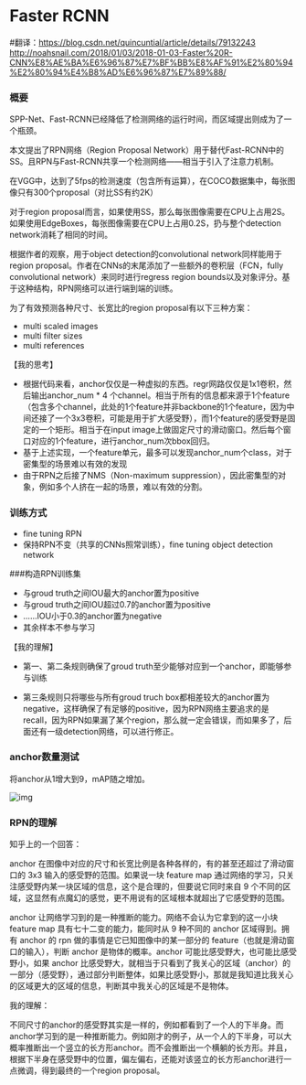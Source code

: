 # Faster RCNN
#翻译：https://blog.csdn.net/quincuntial/article/details/79132243
http://noahsnail.com/2018/01/03/2018-01-03-Faster%20R-CNN%E8%AE%BA%E6%96%87%E7%BF%BB%E8%AF%91%E2%80%94%E2%80%94%E4%B8%AD%E6%96%87%E7%89%88/
### 概要

SPP-Net、Fast-RCNN已经降低了检测网络的运行时间，而区域提出则成为了一个瓶颈。

本文提出了RPN网络（Region Proposal Network）用于替代Fast-RCNN中的SS。且RPN与Fast-RCNN共享一个检测网络——相当于引入了注意力机制。

在VGG中，达到了5fps的检测速度（包含所有运算），在COCO数据集中，每张图像只有300个proposal（对比SS有约2K）

对于region proposal而言，如果使用SS，那么每张图像需要在CPU上占用2S。如果使用EdgeBoxes，每张图像需要在CPU上占用0.2S，扔与整个detection network消耗了相同的时间。

根据作者的观察，用于object detection的convolutional network同样能用于region proposal。作者在CNNs的末尾添加了一些额外的卷积层（FCN，fully convolutional network）来同时进行regress region bounds以及对象评分。基于这种结构，RPN网络可以进行端到端的训练。

为了有效预测各种尺寸、长宽比的region proposal有以下三种方案：

+ multi scaled images
+ multi filter sizes
+ multi references



【我的思考】

+ 根据代码来看，anchor仅仅是一种虚拟的东西。regr网路仅仅是1x1卷积，然后输出anchor_num * 4 个channel。相当于所有的信息都来源于1个feature（包含多个channel，此处的1个feature并非backbone的1个feature，因为中间还接了一个3x3卷积，可能是用于扩大感受野），而1个feature的感受野是固定的一个矩形。相当于在input image上做固定尺寸的滑动窗口。然后每个窗口对应的1个feature，进行anchor_num次bbox回归。
+ 基于上述实现，一个feature单元，最多可以发现anchor_num个class，对于密集型的场景难以有效的发现
+ 由于RPN之后接了NMS（Non-maximum  suppression），因此密集型的对象，例如多个人挤在一起的场景，难以有效的分割。



### 训练方式

+ fine tuning RPN
+ 保持RPN不变（共享的CNNs照常训练），fine tuning object detection network



###构造RPN训练集

+ 与groud truth之间IOU最大的anchor置为positive
+ 与groud truth之间IOU超过0.7的anchor置为positive
+ ……IOU小于0.3的anchor置为negative
+ 其余样本不参与学习

【我的理解】

+ 第一、第二条规则确保了groud truth至少能够对应到一个anchor，即能够参与训练

+ 第三条规则只将哪些与所有groud truch box都相差较大的anchor置为negative，这样确保了有足够的positive，因为RPN网络主要追求的是recall，因为RPN如果漏了某个region，那么就一定会错误，而如果多了，后面还有一级detection网络，可以进行修正。


### anchor数量测试

将anchor从1增大到9，mAP随之增加。

![img](http://upload-images.jianshu.io/upload_images/3232548-826524060db73235.png?imageMogr2/auto-orient/strip%7CimageView2/2/w/1240) 



### RPN的理解

知乎上的一个回答：

anchor 在图像中对应的尺寸和长宽比例是各种各样的，有的甚至还超过了滑动窗口的 3x3 输入的感受野的范围。如果说一块 feature map 通过网络的学习，只关注感受野内某一块区域的信息，这个是合理的，但要说它同时来自 9 个不同的区域，这显然有点魔幻的感觉，更不用说有的区域根本就超出了它感受野的范围。

anchor 让网络学习到的是一种推断的能力。网络不会认为它拿到的这一小块 feature map 具有七十二变的能力，能同时从 9 种不同的 anchor 区域得到。拥有 anchor 的 rpn 做的事情是它已知图像中的某一部分的 feature（也就是滑动窗口的输入），判断 anchor 是物体的概率。anchor 可能比感受野大，也可能比感受野小，如果 anchor 比感受野大，就相当于只看到了我关心的区域（anchor）的一部分（感受野），通过部分判断整体，如果比感受野小，那就是我知道比我关心的区域更大的区域的信息，判断其中我关心的区域是不是物体。



我的理解：

不同尺寸的anchor的感受野其实是一样的，例如都看到了一个人的下半身。而anchor学习到的是一种推断能力。例如刚才的例子，从一个人的下半身，可以大概率推断出一个竖立的长方形anchor。而不会推断出一个横躺的长方形。并且，根据下半身在感受野中的位置，偏左偏右，还能对该竖立的长方形anchor进行一点微调，得到最终的一个region proposal。